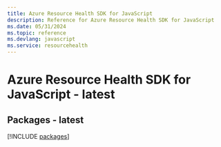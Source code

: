 ```yaml
---
title: Azure Resource Health SDK for JavaScript
description: Reference for Azure Resource Health SDK for JavaScript
ms.date: 05/31/2024
ms.topic: reference
ms.devlang: javascript
ms.service: resourcehealth
---
```

# Azure Resource Health SDK for JavaScript - latest
## Packages - latest
[!INCLUDE [packages](resource-health-index.md)]